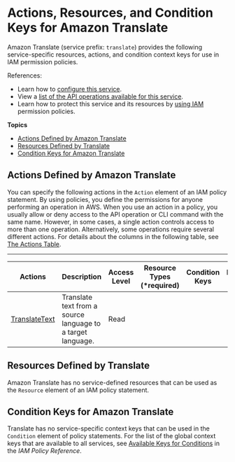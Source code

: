 # Actions, Resources, and Condition Keys for Amazon Translate<a name="list_amazontranslate"></a>

Amazon Translate \(service prefix: `translate`\) provides the following service\-specific resources, actions, and condition context keys for use in IAM permission policies\.

References:
+ Learn how to [configure this service](https://docs.aws.amazon.com/translate/latest/dg/)\.
+ View a [list of the API operations available for this service](https://docs.aws.amazon.com/translate/latest/dg/)\.
+ Learn how to protect this service and its resources by [using IAM](https://docs.aws.amazon.com/translate/latest/dg/auth-and-access-control.html) permission policies\.

**Topics**
+ [Actions Defined by Amazon Translate](#amazontranslate-actions-as-permissions)
+ [Resources Defined by Translate](#amazontranslate-resources-for-iam-policies)
+ [Condition Keys for Amazon Translate](#amazontranslate-policy-keys)

## Actions Defined by Amazon Translate<a name="amazontranslate-actions-as-permissions"></a>

You can specify the following actions in the `Action` element of an IAM policy statement\. By using policies, you define the permissions for anyone performing an operation in AWS\. When you use an action in a policy, you usually allow or deny access to the API operation or CLI command with the same name\. However, in some cases, a single action controls access to more than one operation\. Alternatively, some operations require several different actions\. For details about the columns in the following table, see [The Actions Table](reference_policies_actions-resources-contextkeys.md#actions_table)\.


****  

| Actions | Description | Access Level | Resource Types \(\*required\) | Condition Keys | Dependent Actions | 
| --- | --- | --- | --- | --- | --- | 
|   [ TranslateText ](https://docs.aws.amazon.com/translate/latest/dg/API_TranslateText.html)  | Translate text from a source language to a target language\. | Read |  |  |  | 

## Resources Defined by Translate<a name="amazontranslate-resources-for-iam-policies"></a>

Amazon Translate has no service\-defined resources that can be used as the `Resource` element of an IAM policy statement\.

## Condition Keys for Amazon Translate<a name="amazontranslate-policy-keys"></a>

Translate has no service\-specific context keys that can be used in the `Condition` element of policy statements\. For the list of the global context keys that are available to all services, see [Available Keys for Conditions](reference_policies_condition-keys.html#AvailableKeys) in the *IAM Policy Reference*\.